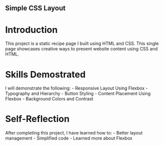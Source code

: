 ## Simple CSS Layout ##

# Introduction
This project is a static recipe page I built using HTML and CSS. This single page showcases creative ways to present website content using CSS and HTML.

# Skills Demostrated
I will demonstrate the following:
    - Responsive Layout Using Flexbox
    - Typography and Hierarchy
    - Button Styling
    - Content Placement Using Flexbox
    - Background Colors and Contrast

# Self-Reflection
After completing this project, I have learned how to:
    -  Better layout management
    -  Simplified code
    -  Learned more about Flexbox